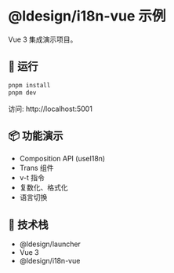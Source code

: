 # @ldesign/i18n-vue 示例

Vue 3 集成演示项目。

## 🚀 运行

```bash
pnpm install
pnpm dev
```

访问: http://localhost:5001

## 📦 功能演示

- Composition API (useI18n)
- Trans 组件
- v-t 指令
- 复数化、格式化
- 语言切换

## 🎯 技术栈

- @ldesign/launcher
- Vue 3
- @ldesign/i18n-vue

